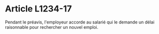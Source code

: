 # Article L1234-17

Pendant le préavis, l'employeur accorde au salarié qui le demande un délai raisonnable pour rechercher un nouvel emploi.